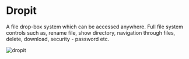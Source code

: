 # Dropit
A file drop-box system which can be accessed anywhere. Full file system controls  such as, rename file, show directory, navigation through files, delete, download, security - password etc.

![dropit](https://cloud.githubusercontent.com/assets/24863000/25973739/50ce8152-369d-11e7-823c-c187f2ed13b5.jpg)
